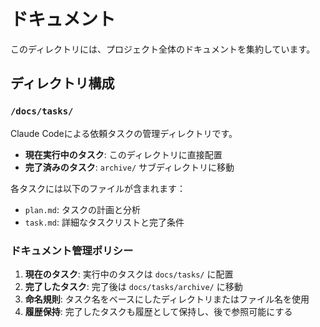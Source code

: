 # ドキュメント

このディレクトリには、プロジェクト全体のドキュメントを集約しています。

## ディレクトリ構成

### `/docs/tasks/`
Claude Codeによる依頼タスクの管理ディレクトリです。

- **現在実行中のタスク**: このディレクトリに直接配置
- **完了済みのタスク**: `archive/` サブディレクトリに移動

各タスクには以下のファイルが含まれます：
- `plan.md`: タスクの計画と分析
- `task.md`: 詳細なタスクリストと完了条件

### ドキュメント管理ポリシー

1. **現在のタスク**: 実行中のタスクは `docs/tasks/` に配置
2. **完了したタスク**: 完了後は `docs/tasks/archive/` に移動
3. **命名規則**: タスク名をベースにしたディレクトリまたはファイル名を使用
4. **履歴保持**: 完了したタスクも履歴として保持し、後で参照可能にする